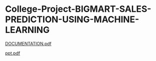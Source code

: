 # College-Project-BIGMART-SALES-PREDICTION-USING-MACHINE-LEARNING


[DOCUMENTATION.pdf](https://github.com/ar-faisal/College-Project-BIGMART-SALES-PREDICTION-USING-MACHINE-LEARNING/files/12771129/DOCUMENTATION.pdf)


[ppt.pdf](https://github.com/ar-faisal/College-Project-BIGMART-SALES-PREDICTION-USING-MACHINE-LEARNING/files/12771130/ppt.pdf)
